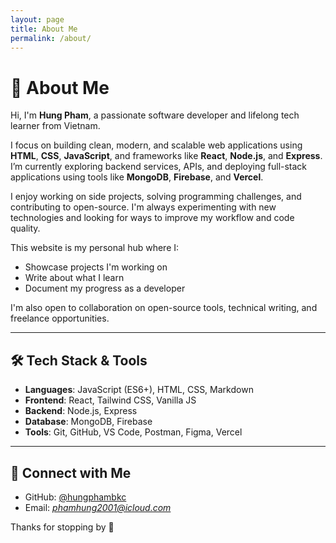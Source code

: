 ```yaml
---
layout: page
title: About Me
permalink: /about/
---
```


# 👋 About Me

Hi, I'm **Hung Pham**, a passionate software developer and lifelong tech learner from Vietnam.

I focus on building clean, modern, and scalable web applications using **HTML**, **CSS**, **JavaScript**, and frameworks like **React**, **Node.js**, and **Express**. I’m currently exploring backend services, APIs, and deploying full-stack applications using tools like **MongoDB**, **Firebase**, and **Vercel**.

I enjoy working on side projects, solving programming challenges, and contributing to open-source. I'm always experimenting with new technologies and looking for ways to improve my workflow and code quality.

This website is my personal hub where I:
- Showcase projects I'm working on
- Write about what I learn
- Document my progress as a developer

I'm also open to collaboration on open-source tools, technical writing, and freelance opportunities.

---

## 🛠 Tech Stack & Tools

- **Languages**: JavaScript (ES6+), HTML, CSS, Markdown  
- **Frontend**: React, Tailwind CSS, Vanilla JS  
- **Backend**: Node.js, Express  
- **Database**: MongoDB, Firebase  
- **Tools**: Git, GitHub, VS Code, Postman, Figma, Vercel

---

## 🔗 Connect with Me

- GitHub: [@hungphambkc](https://github.com/hungphambkc)
- Email: *phamhung2001@icloud.com*  

Thanks for stopping by 👋
